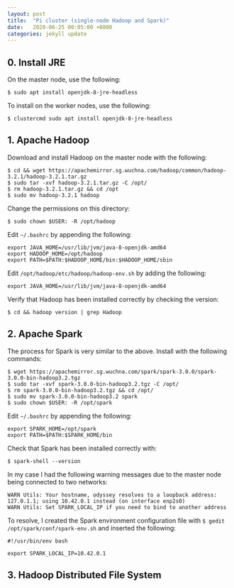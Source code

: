 ```yaml
---
layout: post
title:  "Pi cluster (single-node Hadoop and Spark)"
date:   2020-06-25 00:05:00 +0800
categories: jekyll update
---
```


## 0. Install JRE

On the master node, use the following:

```
$ sudo apt install openjdk-8-jre-headless
```

To install on the worker nodes, use the following:

```
$ clustercmd sudo apt install openjdk-8-jre-headless
```

## 1. Apache Hadoop

Download and install Hadoop on the master node with the following:

```
$ cd && wget https://apachemirror.sg.wuchna.com/hadoop/common/hadoop-3.2.1/hadoop-3.2.1.tar.gz
$ sudo tar -xvf hadoop-3.2.1.tar.gz -C /opt/
$ rm hadoop-3.2.1.tar.gz && cd /opt
$ sudo mv hadoop-3.2.1 hadoop
```

Change the permissions on this directory:

```
$ sudo chown $USER: -R /opt/hadoop
```

Edit `~/.bashrc` by appending the following:

```
export JAVA_HOME=/usr/lib/jvm/java-8-openjdk-amd64
export HADOOP_HOME=/opt/hadoop
export PATH=$PATH:$HADOOP_HOME/bin:$HADOOP_HOME/sbin
```

Edit `/opt/hadoop/etc/hadoop/hadoop-env.sh` by adding the following:

```
export JAVA_HOME=/usr/lib/jvm/java-8-openjdk-amd64
```

Verify that Hadoop has been installed correctly by checking the version:

```
$ cd && hadoop version | grep Hadoop
```

## 2. Apache Spark

The process for Spark is very similar to the above. Install with the following commands:

```
$ wget https://apachemirror.sg.wuchna.com/spark/spark-3.0.0/spark-3.0.0-bin-hadoop3.2.tgz
$ sudo tar -xvf spark-3.0.0-bin-hadoop3.2.tgz -C /opt/
$ rm spark-3.0.0-bin-hadoop3.2.tgz && cd /opt/
$ sudo mv spark-3.0.0-bin-hadoop3.2 spark
$ sudo chown $USER: -R /opt/spark
```

Edit `~/.bashrc` by appending the following:

```
export SPARK_HOME=/opt/spark
export PATH=$PATH:$SPARK_HOME/bin
```

Check that Spark has been installed correctly with:

```
$ spark-shell --version
```

In my case I had the following warning messages due to the master node being connected to two networks:

```
WARN Utils: Your hostname, odyssey resolves to a loopback address: 127.0.1.1; using 10.42.0.1 instead (on interface enp2s0)
WARN Utils: Set SPARK_LOCAL_IP if you need to bind to another address
```

To resolve, I created the Spark environment configuration file with `$ gedit /opt/spark/conf/spark-env.sh` and inserted the following:

```
#!/usr/bin/env bash

export SPARK_LOCAL_IP=10.42.0.1
```

## 3. Hadoop Distributed File System

